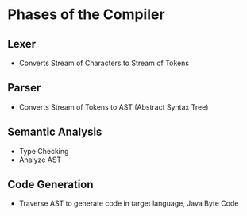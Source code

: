 Phases of the Compiler
======================

Lexer
----------------
* Converts Stream of Characters to Stream of Tokens

Parser
------
* Converts Stream of Tokens to AST (Abstract Syntax Tree)

Semantic Analysis
-----------------
* Type Checking
* Analyze AST

Code Generation
---------------
* Traverse AST to generate code in target language, Java Byte Code
